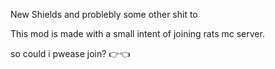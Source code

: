 New Shields and problebly some other shit to

This mod is made with a small intent of joining rats mc server.

so could i pwease join? 👉👈
